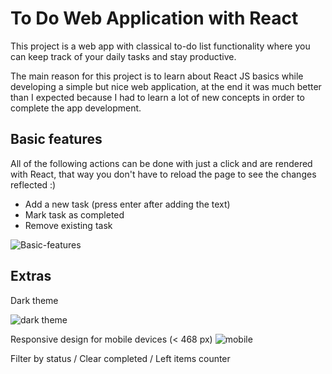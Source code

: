 # To Do Web Application with React
This project is a web app with classical to-do list functionality where you can keep track of your daily tasks and stay productive.

The main reason for this project is to learn about React JS basics while developing a simple but nice web application, at the end it was much better than I expected because I had to learn a lot of new concepts in order to complete the app development. 

## Basic features
All of the following actions can be done with just a click and are rendered with React, that way you don't have to reload the page to see the changes reflected :)
  - Add a new task (press enter after adding the text)
  - Mark task as completed
  - Remove existing task

![Basic-features](https://user-images.githubusercontent.com/88918274/147894375-3bdce119-bb19-4882-863c-3c84dc49224b.jpg)



## Extras
Dark theme

![dark theme](https://user-images.githubusercontent.com/88918274/147894482-e844eb0b-57e7-4dac-bcc5-c01cfd953b03.jpg)

Responsive design for mobile devices (< 468 px)
![mobile](https://user-images.githubusercontent.com/88918274/147894601-8e6df82f-e71e-44c6-9fd9-be5a45a277c8.png)

Filter by status / Clear completed / Left items counter
